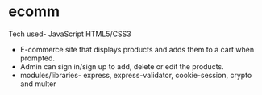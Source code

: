 # ecomm
Tech used- JavaScript HTML5/CSS3 
- E-commerce site that displays products and adds them to a cart when prompted.
- Admin can sign in/sign up to add, delete or edit the products.
- modules/libraries- express, express-validator, cookie-session, crypto and multer
